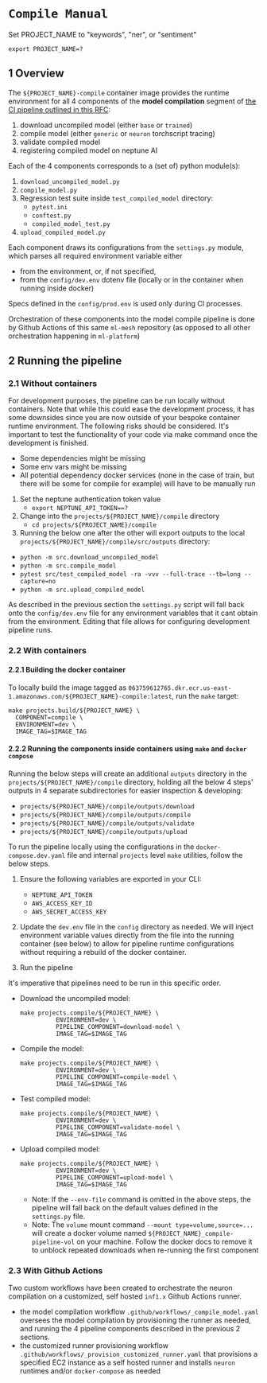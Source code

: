 # `Compile Manual`

Set PROJECT_NAME to "keywords", "ner", or "sentiment"

`export PROJECT_NAME=?`

## 1 Overview

The `${PROJECT_NAME}-compile` container image provides the runtime environment for all 4 components of the
**model compilation** segment of
[the CI pipeline outlined in this RFC](https://onclusive01-my.sharepoint.com/:w:/g/personal/sebastian_scherer_onclusive_com/EXMw2nQrwSpBn4uKzY90Hb4BBFq1NHsYByDAo9-uc83iLg?e=B9ULGd):

1. download uncompiled model (either `base` or `trained`)
2. compile model (either `generic` or `neuron` torchscript tracing)
3. validate compiled model
4. registering compiled model on neptune AI

Each of the 4 components corresponds to a (set of) python module(s):

1. `download_uncompiled_model.py`
2. `compile_model.py`
3. Regression test suite inside `test_compiled_model` directory:
   - `pytest.ini`
   - `conftest.py`
   - `compiled_model_test.py`
4. `upload_compiled_model.py`

Each component draws its configurations from the `settings.py` module, which parses all required
environment variable either

- from the environment, or, if not specified,
- from the `config/dev.env` dotenv file (locally or in the container when running inside docker)

Specs defined in the `config/prod.env` is used only during CI processes.

Orchestration of these components into the model compile pipeline is done by Github Actions of this
same `ml-mesh` repository (as opposed to all other orchestration happening in `ml-platform`)

## 2 Running the pipeline

### 2.1 Without containers

For development purposes, the pipeline can be run locally without containers. Note that while this could ease the development process, it has some downsides since you are now outside of your bespoke container runtime environment. The following risks should be considered. It's important to test the functionality of your code via make command once the development is finished.

- Some dependencies might be missing
- Some env vars might be missing
- All potential dependency docker services (none in the case of train, but there will be some for compile for example) will have to be manually run

1. Set the neptune authentication token value
   - `export NEPTUNE_API_TOKEN==?`
2. Change into the `projects/${PROJECT_NAME}/compile` directory
   - `cd projects/${PROJECT_NAME}/compile`
3. Running the below one after the other will export outputs to the local
   `projects/${PROJECT_NAME}/compile/src/outputs` directory:

- `python -m src.download_uncompiled_model`
- `python -m src.compile_model`
- `pytest src/test_compiled_model -ra -vvv --full-trace --tb=long --capture=no`
- `python -m src.upload_compiled_model`

As described in the previous section the `settings.py` script will fall back onto the
`config/dev.env` file for any environment variables that it cant obtain from the environment.
Editing that file allows for configuring development pipeline runs.

### 2.2 With containers

#### 2.2.1 Building the docker container

To locally build the image tagged as
`063759612765.dkr.ecr.us-east-1.amazonaws.com/${PROJECT_NAME}-compile:latest`, run the `make` target:

```make
make projects.build/${PROJECT_NAME} \
  COMPONENT=compile \
  ENVIRONMENT=dev \
  IMAGE_TAG=$IMAGE_TAG
```

#### 2.2.2 Running the components inside containers using `make` and `docker compose`

Running the below steps will create an additional `outputs` directory in the
`projects/${PROJECT_NAME}/compile` directory, holding all the below 4 steps' outputs in 4 separate
subdirectories for easier inspection & developing:

- `projects/${PROJECT_NAME}/compile/outputs/download`
- `projects/${PROJECT_NAME}/compile/outputs/compile`
- `projects/${PROJECT_NAME}/compile/outputs/validate`
- `projects/${PROJECT_NAME}/compile/outputs/upload`

To run the pipeline locally using the configurations in the `docker-compose.dev.yaml` file and internal `projects` level `make` utilities, follow the below steps.

1. Ensure the following variables are exported in your CLI:

   - `NEPTUNE_API_TOKEN`
   - `AWS_ACCESS_KEY_ID`
   - `AWS_SECRET_ACCESS_KEY`

2. Update the `dev.env` file in the `config` directory as needed. We will inject environment
   variable values directly from the file into the running container (see below) to allow for
   pipeline runtime configurations without requiring a rebuild of the docker container.

3. Run the pipeline

It's imperative that pipelines need to be run in this specific order.

- Download the uncompiled model:

  ```docker
  make projects.compile/${PROJECT_NAME} \
            ENVIRONMENT=dev \
            PIPELINE_COMPONENT=download-model \
            IMAGE_TAG=$IMAGE_TAG
  ```

- Compile the model:

  ```docker
  make projects.compile/${PROJECT_NAME} \
            ENVIRONMENT=dev \
            PIPELINE_COMPONENT=compile-model \
            IMAGE_TAG=$IMAGE_TAG
  ```

- Test compiled model:

  ```docker
  make projects.compile/${PROJECT_NAME} \
            ENVIRONMENT=dev \
            PIPELINE_COMPONENT=validate-model \
            IMAGE_TAG=$IMAGE_TAG
  ```

- Upload compiled model:

  ```docker
  make projects.compile/${PROJECT_NAME} \
            ENVIRONMENT=dev \
            PIPELINE_COMPONENT=upload-model \
            IMAGE_TAG=$IMAGE_TAG
  ```

  - Note: If the `--env-file` command is omitted in the above steps,
    the pipeline will fall back on the default values defined in the `settings.py` file.
  - Note: The `volume` mount command `--mount type=volume,source=...` will create a docker volume
    named `${PROJECT_NAME}_compile-pipeline-vol` on your machine. Follow the docker docs to remove it to unblock repeated
    downloads when re-running the first component

### 2.3 With Github Actions

Two custom workflows have been created to orchestrate the neuron compilation on a customized, self
hosted `inf1.x` Github Actions runner.

- the model compilation workflow `.github/workflows/_compile_model.yaml` oversees the model
  compilation by provisioning the runner as needed, and running the 4 pipeline components described
  in the previous 2 sections.
- the customized runner provisioning workflow `.github/workflows/_provision_customized_runner.yaml`
  that provisions a specified EC2 instance as a self hosted runner and installs `neuron` runtimes
  and/or `docker-compose` as needed
